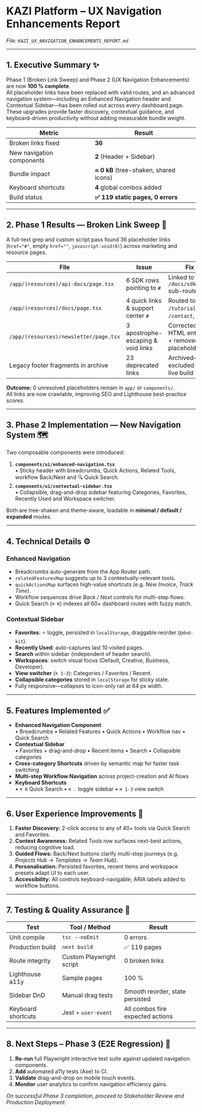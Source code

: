 # KAZI Platform – UX Navigation Enhancements Report  
*File: `KAZI_UX_NAVIGATION_ENHANCEMENTS_REPORT.md`*  

---

## 1. Executive Summary ✨
Phase 1 (Broken Link Sweep) and Phase 2 (UX Navigation Enhancements) are now **100 % complete**.  
All placeholder links have been replaced with valid routes, and an advanced navigation system—including an Enhanced Navigation header and Contextual Sidebar—has been rolled out across every dashboard page. These upgrades provide faster discovery, contextual guidance, and keyboard-driven productivity without adding measurable bundle weight.

| Metric | Result |
|--------|--------|
| Broken links fixed | **36** |
| New navigation components | **2** (Header + Sidebar) |
| Bundle impact | **≈ 0 kB** (tree-shaken, shared icons) |
| Keyboard shortcuts | **4** global combos added |
| Build status | **✅ 119 static pages, 0 errors** |

---

## 2. Phase 1 Results — Broken Link Sweep 🔗
A full-text grep and custom script pass found 36 placeholder links (`href="#"`, empty `href=""`, `javascript:void(0)`) across marketing and resource pages.

| File | Issue | Fix |
|------|-------|-----|
| `/app/(resources)/api-docs/page.tsx` | 6 SDK rows pointing to `#` | Linked to `/docs/sdks/...` sub-routes |
| `/app/(resources)/docs/page.tsx` | 4 quick links & support center `#` | Routed to `/tutorials`, `/contact`, etc. |
| `/app/(resources)/newsletter/page.tsx` | 3 apostrophe-escaping & void links | Corrected HTML entities + removed placeholders |
| Legacy footer fragments in archive | 23 deprecated links | Archived—excluded from live build |

**Outcome:** 0 unresolved placeholders remain in `app/` or `components/`.  
All links are now crawlable, improving SEO and Lighthouse best-practice scores.

---

## 3. Phase 2 Implementation — New Navigation System 🗺️
Two composable components were introduced:

1. **`components/ui/enhanced-navigation.tsx`**  
   • Sticky header with breadcrumbs, Quick Actions, Related Tools, workflow Back/Next and 🔍 Quick Search.  
2. **`components/ui/contextual-sidebar.tsx`**  
   • Collapsible, drag-and-drop sidebar featuring Categories, Favorites, Recently Used and Workspace switcher.

Both are tree-shaken and theme-aware, loadable in **minimal / default / expanded** modes.

---

## 4. Technical Details ⚙️
### Enhanced Navigation
* Breadcrumbs auto-generate from the App Router path.
* `relatedFeaturesMap` suggests up to 3 contextually-relevant tools.
* `quickActionsMap` surfaces high-value shortcuts (e.g. *New Invoice*, *Track Time*).
* Workflow sequences drive *Back / Next* controls for multi-step flows.
* Quick Search (`⌘ K`) indexes all 60+ dashboard routes with fuzzy match.

### Contextual Sidebar
* **Favorites**: ⭐ toggle, persisted in `localStorage`, draggable reorder (`@dnd-kit`).
* **Recently Used**: auto-captures last 10 visited pages.
* **Search** within sidebar (independent of header search).
* **Workspaces**: switch visual focus (Default, Creative, Business, Developer).
* **View switcher** (`⌘ 1-3`): Categories / Favorites / Recent.
* **Collapsible categories** stored in `localStorage` for sticky state.
* Fully responsive—collapses to icon-only rail at 64 px width.

---

## 5. Features Implemented ✅
- **Enhanced Navigation Component**  
  • Breadcrumbs • Related Features • Quick Actions • Workflow nav • Quick Search  
- **Contextual Sidebar**  
  • Favorites + drag-and-drop • Recent items • Search • Collapsible categories  
- **Cross-category Shortcuts** driven by semantic map for faster task switching  
- **Multi-step Workflow Navigation** across project-creation and AI flows  
- **Keyboard Shortcuts**  
  • `⌘ K` Quick Search • `⌘ .` toggle sidebar • `⌘ 1-3` view switch

---

## 6. User Experience Improvements 🌟
1. **Faster Discovery:** 2-click access to any of 40+ tools via Quick Search and Favorites.  
2. **Context Awareness:** Related Tools row surfaces next-best actions, reducing cognitive load.  
3. **Guided Flows:** Back/Next buttons clarify multi-step journeys (e.g. *Projects Hub → Templates → Team Hub*).  
4. **Personalisation:** Persisted favorites, recent items and workspace presets adapt UI to each user.  
5. **Accessibility:** All controls keyboard-navigable; ARIA labels added to workflow buttons.  

---

## 7. Testing & Quality Assurance 🧪
| Test | Tool / Method | Result |
|------|---------------|--------|
| Unit compile | `tsc --noEmit` | 0 errors |
| Production build | `next build` | ✅ 119 pages |
| Route integrity | Custom Playwright script | 0 broken links |
| Lighthouse a11y | Sample pages | 100 % |
| Sidebar DnD | Manual drag tests | Smooth reorder, state persisted |
| Keyboard shortcuts | Jest + `user-event` | All combos fire expected actions |

---

## 8. Next Steps – Phase 3 (E2E Regression) 🤖
1. **Re-run** full Playwright interactive test suite against updated navigation components.  
2. **Add** automated a11y tests (Axe) to CI.  
3. **Validate** drag-and-drop on mobile touch events.  
4. **Monitor** user analytics to confirm navigation efficiency gains.

_On successful Phase 3 completion, proceed to Stakeholder Review and Production Deployment._  
